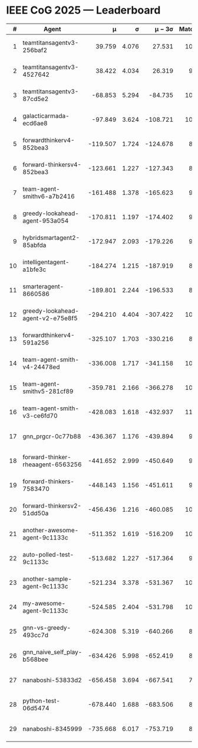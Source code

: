 # IEEE CoG 2025 — Leaderboard

| # | Agent | μ | σ | μ − 3σ | Matches | Updated |
|---:|---|---:|---:|---:|---:|---|
| 1 | teamtitansagentv3-256baf2 | 39.759 | 4.076 | 27.531 | 10340 | 2025-08-21 00:10 |
| 2 | teamtitansagentv3-4527642 | 38.422 | 4.034 | 26.319 | 9654 | 2025-08-21 00:10 |
| 3 | teamtitansagentv3-87cd5e2 | -68.853 | 5.294 | -84.735 | 10866 | 2025-08-21 00:10 |
| 4 | galacticarmada-ecd6ae8 | -97.849 | 3.624 | -108.721 | 10020 | 2025-08-21 00:10 |
| 5 | forwardthinkerv4-852bea3 | -119.507 | 1.724 | -124.678 | 8049 | 2025-08-21 00:10 |
| 6 | forward-thinkersv4-852bea3 | -123.661 | 1.227 | -127.343 | 8155 | 2025-08-21 00:10 |
| 7 | team-agent-smithv6-a7b2416 | -161.488 | 1.378 | -165.623 | 9640 | 2025-08-21 00:10 |
| 8 | greedy-lookahead-agent-953a054 | -170.811 | 1.197 | -174.402 | 9930 | 2025-08-21 00:10 |
| 9 | hybridsmartagent2-85abfda | -172.947 | 2.093 | -179.226 | 9183 | 2025-08-21 00:10 |
| 10 | intelligentagent-a1bfe3c | -184.274 | 1.215 | -187.919 | 8518 | 2025-08-21 00:10 |
| 11 | smarteragent-8660586 | -189.801 | 2.244 | -196.533 | 8835 | 2025-08-21 00:10 |
| 12 | greedy-lookahead-agent-v2-e75e8f5 | -294.210 | 4.404 | -307.422 | 10110 | 2025-08-21 00:10 |
| 13 | forwardthinkerv4-591a256 | -325.107 | 1.703 | -330.216 | 8604 | 2025-08-21 00:10 |
| 14 | team-agent-smith-v4-24478ed | -336.008 | 1.717 | -341.158 | 10662 | 2025-08-21 00:10 |
| 15 | team-agent-smithv5-281cf89 | -359.781 | 2.166 | -366.278 | 10500 | 2025-08-21 00:10 |
| 16 | team-agent-smith-v3-ce6fd70 | -428.083 | 1.618 | -432.937 | 11162 | 2025-08-21 00:10 |
| 17 | gnn_prgcr-0c77b88 | -436.367 | 1.176 | -439.894 | 9150 | 2025-08-21 00:10 |
| 18 | forward-thinker-rheaagent-6563256 | -441.652 | 2.999 | -450.649 | 9644 | 2025-08-21 00:10 |
| 19 | forward-thinkers-7583470 | -448.143 | 1.156 | -451.611 | 9480 | 2025-08-21 00:10 |
| 20 | forward-thinkersv2-51dd50a | -456.436 | 1.216 | -460.085 | 10344 | 2025-08-21 00:10 |
| 21 | another-awesome-agent-9c1133c | -511.352 | 1.619 | -516.209 | 10940 | 2025-08-21 00:10 |
| 22 | auto-polled-test-9c1133c | -513.682 | 1.227 | -517.364 | 9600 | 2025-08-21 00:10 |
| 23 | another-sample-agent-9c1133c | -521.234 | 3.378 | -531.367 | 10100 | 2025-08-21 00:10 |
| 24 | my-awesome-agent-9c1133c | -524.585 | 2.404 | -531.798 | 10360 | 2025-08-21 00:10 |
| 25 | gnn-vs-greedy-493cc7d | -624.308 | 5.319 | -640.266 | 8040 | 2025-08-21 00:10 |
| 26 | gnn_naive_self_play-b568bee | -634.426 | 5.998 | -652.419 | 8500 | 2025-08-21 00:10 |
| 27 | nanaboshi-53833d2 | -656.458 | 3.694 | -667.541 | 7990 | 2025-08-21 00:10 |
| 28 | python-test-06d5474 | -678.440 | 1.688 | -683.506 | 8330 | 2025-08-21 00:10 |
| 29 | nanaboshi-8345999 | -735.668 | 6.017 | -753.719 | 8550 | 2025-08-21 00:10 |
